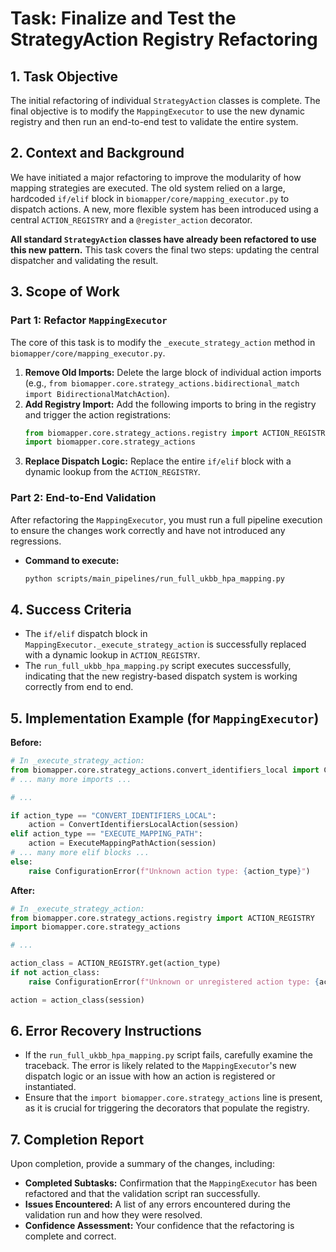# Task: Finalize and Test the StrategyAction Registry Refactoring

## 1. Task Objective
The initial refactoring of individual `StrategyAction` classes is complete. The final objective is to modify the `MappingExecutor` to use the new dynamic registry and then run an end-to-end test to validate the entire system.

## 2. Context and Background
We have initiated a major refactoring to improve the modularity of how mapping strategies are executed. The old system relied on a large, hardcoded `if/elif` block in `biomapper/core/mapping_executor.py` to dispatch actions. A new, more flexible system has been introduced using a central `ACTION_REGISTRY` and a `@register_action` decorator.

**All standard `StrategyAction` classes have already been refactored to use this new pattern.** This task covers the final two steps: updating the central dispatcher and validating the result.

## 3. Scope of Work

### Part 1: Refactor `MappingExecutor`

The core of this task is to modify the `_execute_strategy_action` method in `biomapper/core/mapping_executor.py`.

1.  **Remove Old Imports:** Delete the large block of individual action imports (e.g., `from biomapper.core.strategy_actions.bidirectional_match import BidirectionalMatchAction`).
2.  **Add Registry Import:** Add the following imports to bring in the registry and trigger the action registrations:
    ```python
    from biomapper.core.strategy_actions.registry import ACTION_REGISTRY
    import biomapper.core.strategy_actions
    ```
3.  **Replace Dispatch Logic:** Replace the entire `if/elif` block with a dynamic lookup from the `ACTION_REGISTRY`.

### Part 2: End-to-End Validation

After refactoring the `MappingExecutor`, you must run a full pipeline execution to ensure the changes work correctly and have not introduced any regressions.

-   **Command to execute:**
    ```bash
    python scripts/main_pipelines/run_full_ukbb_hpa_mapping.py
    ```

## 4. Success Criteria
-   The `if/elif` dispatch block in `MappingExecutor._execute_strategy_action` is successfully replaced with a dynamic lookup in `ACTION_REGISTRY`.
-   The `run_full_ukbb_hpa_mapping.py` script executes successfully, indicating that the new registry-based dispatch system is working correctly from end to end.

## 5. Implementation Example (for `MappingExecutor`)

**Before:**
```python
# In _execute_strategy_action:
from biomapper.core.strategy_actions.convert_identifiers_local import ConvertIdentifiersLocalAction
# ... many more imports ...

# ...

if action_type == "CONVERT_IDENTIFIERS_LOCAL":
    action = ConvertIdentifiersLocalAction(session)
elif action_type == "EXECUTE_MAPPING_PATH":
    action = ExecuteMappingPathAction(session)
# ... many more elif blocks ...
else:
    raise ConfigurationError(f"Unknown action type: {action_type}")
```

**After:**
```python
# In _execute_strategy_action:
from biomapper.core.strategy_actions.registry import ACTION_REGISTRY
import biomapper.core.strategy_actions

# ...

action_class = ACTION_REGISTRY.get(action_type)
if not action_class:
    raise ConfigurationError(f"Unknown or unregistered action type: {action_type}")

action = action_class(session)
```

## 6. Error Recovery Instructions
-   If the `run_full_ukbb_hpa_mapping.py` script fails, carefully examine the traceback. The error is likely related to the `MappingExecutor`'s new dispatch logic or an issue with how an action is registered or instantiated.
-   Ensure that the `import biomapper.core.strategy_actions` line is present, as it is crucial for triggering the decorators that populate the registry.

## 7. Completion Report
Upon completion, provide a summary of the changes, including:
-   **Completed Subtasks:** Confirmation that the `MappingExecutor` has been refactored and that the validation script ran successfully.
-   **Issues Encountered:** A list of any errors encountered during the validation run and how they were resolved.
-   **Confidence Assessment:** Your confidence that the refactoring is complete and correct.
